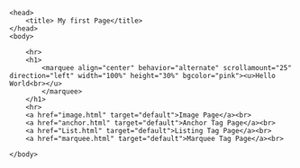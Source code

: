 <!DOCTYPE html>
    <head>
        <title> My first Page</title>
    </head>
    <body>

        <hr>
        <h1>
            <marquee align="center" behavior="alternate" scrollamount="25" direction="left" width="100%" height="30%" bgcolor="pink"><u>Hello World<br></u>
            </marquee>
        </h1>
        <hr>
        <a href="image.html" target="default">Image Page</a><br>
        <a href="anchor.html" target="default">Anchor Tag Page</a><br>
        <a href="List.html" target="default">Listing Tag Page</a><br>
        <a href="marquee.html" target="default">Marquee Tag Page</a><br>
        
    </body>
</html>
